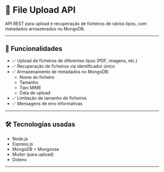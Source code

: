 # 📁 File Upload API

API REST para upload e recuperação de ficheiros de vários tipos, com metadados armazenados no MongoDB.

---
## 🚀 Funcionalidades

- ✅ Upload de ficheiros de diferentes tipos (PDF, imagens, etc.)
- ✅ Recuperação de ficheiros via identificador único
- ✅ Armazenamento de metadados no MongoDB:
  - Nome do ficheiro
  - Tamanho
  - Tipo MIME
  - Data de upload
- ✅ Limitação de tamanho de ficheiros
- ✅ Mensagens de erro informativas

---

## 🛠️ Tecnologias usadas

- Node.js
- Express.js
- MongoDB + Mongoose
- Multer (para upload)
- Dotenv

---

